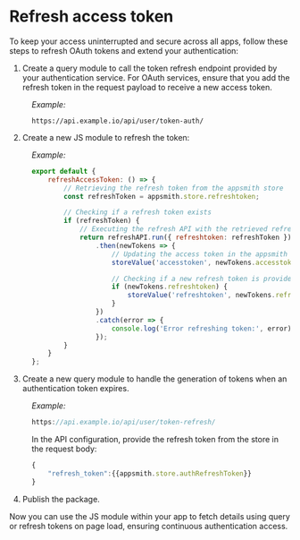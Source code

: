 
# Refresh access token

To keep your access uninterrupted and secure across all apps, follow these steps to refresh OAuth tokens and extend your authentication:

1. Create a query module to call the token refresh endpoint provided by your authentication service. For OAuth services, ensure that you add the refresh token in the request payload to receive a new access token.

<dd>

*Example:* 

```api
https://api.example.io/api/user/token-auth/
```

</dd>

2. Create a new JS module to refresh the token:

<dd>

  *Example:*

```jsx
export default {
    refreshAccessToken: () => {
        // Retrieving the refresh token from the appsmith store
        const refreshToken = appsmith.store.refreshtoken;

        // Checking if a refresh token exists
        if (refreshToken) {
            // Executing the refresh API with the retrieved refresh token
            return refreshAPI.run({ refreshtoken: refreshToken })
                .then(newTokens => {
                    // Updating the access token in the appsmith store
                    storeValue('accesstoken', newTokens.accesstoken);

                    // Checking if a new refresh token is provided and updating it
                    if (newTokens.refreshtoken) {
                        storeValue('refreshtoken', newTokens.refresh_token);
                    }
                })
                .catch(error => {
                    console.log('Error refreshing token:', error);
                });
        }
    }
};
```

</dd>

3. Create a new query module to handle the generation of tokens when an authentication token expires.

<dd>

*Example:*

```js
https://api.example.io/api/user/token-refresh/
```

In the API configuration, provide the refresh token from the store in the request body:

```js
{
    "refresh_token":{{appsmith.store.authRefreshToken}}
}
```

</dd>

4. Publish the package.


Now you can use the JS module within your app to fetch details using query or refresh tokens on page load, ensuring continuous authentication access.









